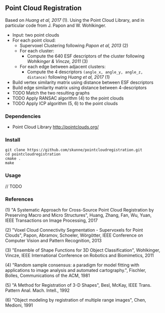 ## Point Cloud Registration
Based on _Huang et al, 2017_ (1). Using the Point Cloud Library, and in particular code from J. Papon and W. Wohlkinger.

 * Input: two point clouds
 * For each point cloud:
    * Supervoxel Clustering following _Papon et al, 2013_ (2)
    * For each cluster:
      * Compute the 640 ESF descriptors of the cluster following _Wohlkinger & Vincze, 2011_ (3)
    * For each edge between adjacent clusters:
      * Compute the 4 descriptors `(angle_x, angle_y, angle_z, distance)` following _Huang et al, 2017_ (1)
 * Build vertex similarity matrix using distance between ESF descriptors
 * Build edge similarity matrix using distance between 4-descriptors
 * TODO Match the two resulting graphs
 * TODO Apply RANSAC algorithm (4) to the point clouds
 * TODO Apply ICP algorithm (5, 6) to the point clouds


### Dependencies

 * Point Cloud Library http://pointclouds.org/

### Install

~~~~
git clone https://github.com/skunne/pointcloudregistration.git
cd pointcloudregistration
cmake .
make
~~~~

### Usage

// TODO

### References

 (1) "A Systematic Approach for Cross-Source Point Cloud Registration by Preserving Macro and Micro Structures", Huang, Zhang, Fan, Wu, Yuan, IEEE Transactions on Image Processing, 2017

 (2) "Voxel Cloud Connectivity Segmentation - Supervoxels for Point Clouds", Papon, Abramov, Schoeler, Wörgötter, IEEE Conference on Computer Vision and Pattern Recognition, 2013

 (3) "Ensemble of Shape Functions for 3D Object Classification", Wohlkinger, Vincze, IEEE International Conference on Robotics and Biomimetics, 2011

 (4) "Random sample consensus: a paradigm for model fitting with applications to image analysis and automated cartography.", Fischler, Bolles,  Communications of the ACM, 1981

 (5) "A Method for Registration of 3-D Shapes", Besl, McKay, IEEE Trans. Pattern Anal. Mach. Intell., 1992

 (6) "Object modeling by registration of multiple range images", Chen, Medioni, 1991
